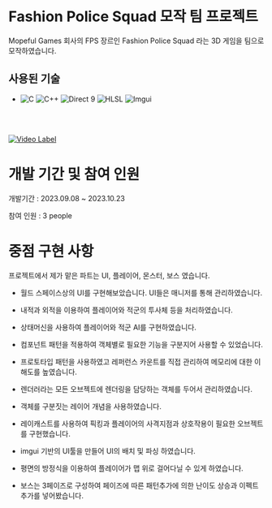 # Fashion Police Squad 모작 팀 프로젝트

Mopeful Games 회사의 FPS 장르인 Fashion Police Squad 라는 3D 게임을 팀으로 모작하였습니다.

## 사용된 기술
-   ![C](https://img.shields.io/badge/C%20-%232370ED.svg?&logo=c&logoColor=white)
 ![C++](https://img.shields.io/badge/C++%20-%2300599C.svg?&logo=c%2B%2B&logoColor=white)
 ![Direct 9](https://img.shields.io/badge/Direct%209%20-%236DA252.svg?&logo=Direct9&logoColor=white)
 ![HLSL](https://img.shields.io/badge/HLSL%20-%236DA252.svg?&logo=HLSL&logoColor=white)
 ![Imgui](https://img.shields.io/badge/Imgui%20-%23F94877.svg?&logo=Imgui&logoColor=white)

<br>
<br/>

<!--프로젝트 대문 -->
[![Video Label](https://ifh.cc/g/8m3ROa.jpg)](https://youtu.be/HiKJTmvurb8?t=17)

# 개발 기간 및 참여 인원
   
 개발기간 : 2023.09.08 ~ 2023.10.23
   
 참여 인원 : 3 people

# 중점 구현 사항

프로젝트에서 제가 맡은 파트는 UI, 플레이어, 몬스터, 보스 였습니다.

- 월드 스페이스상의 UI를 구현해보았습니다. UI들은 매니저를 통해 관리하였습니다.
  
- 내적과 외적을 이용하여 플레이어와 적군의 투사체 등을 처리하였습니다.
  
- 상태머신을 사용하여 플레이어와 적군 AI를 구현하였습니다.
  
- 컴포넌트 패턴을 적용하여 객체별로 필요한 기능을 구분지어 사용할 수 있었습니다.
  
- 프로토타입 패턴을 사용하였고 레퍼런스 카운트를 직접 관리하여 메모리에 대한 이해도를 높였습니다.

- 렌더러라는 모든 오브젝트에 렌더링을 담당하는 객체를 두어서 관리하였습니다.

- 객체를 구분짓는 레이어 개념을 사용하였습니다.

- 레이캐스트를 사용하여 픽킹과 플레이어의 사격지점과 상호작용이 필요한 오브젝트를 
구현했습니다.

- imgui 기반의 UI툴을 만들어 UI의 배치 및 파싱 하였습니다.

- 평면의 방정식을 이용하여 플레이어가 맵 위로 걸어다닐 수 있게 하였습니다.

- 보스는 3페이즈로 구성하여 페이즈에 따른 패턴추가에 의한 난이도 상승과 이펙트 추가를 넣어봤습니다.
